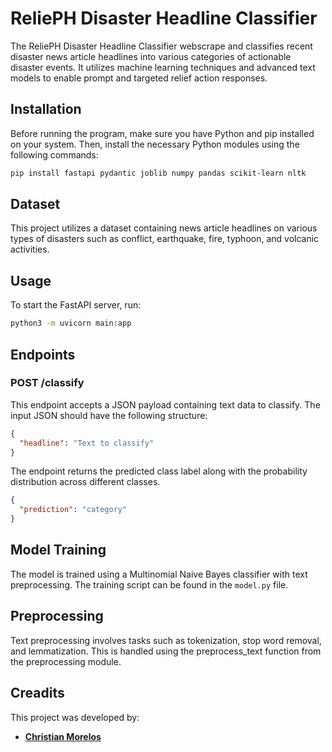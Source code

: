 # ReliePH Disaster Headline Classifier

The ReliePH Disaster Headline Classifier webscrape and classifies recent disaster news article headlines into various categories of actionable disaster events. It utilizes machine learning techniques and advanced text models to enable prompt and targeted relief action responses.


## Installation

Before running the program, make sure you have Python and pip installed on your system. Then, install the necessary Python modules using the following commands:

```bash
pip install fastapi pydantic joblib numpy pandas scikit-learn nltk
```
## Dataset

This project utilizes a dataset containing news article headlines on various types of disasters such as conflict, earthquake, fire, typhoon, and volcanic activities.

## Usage

To start the FastAPI server, run:

```bash
python3 -m uvicorn main:app
```


## Endpoints

### POST /classify

This endpoint accepts a JSON payload containing text data to classify. The input JSON should have the following structure:

```json
{
  "headline": "Text to classify"
}
```

The endpoint returns the predicted class label along with the probability distribution across different classes.

```json
{
  "prediction": "category"
}
```

## Model Training

The model is trained using a Multinomial Naive Bayes classifier with text preprocessing. The training script can be found in the `model.py` file.


## Preprocessing

Text preprocessing involves tasks such as tokenization, stop word removal, and lemmatization. This is handled using the preprocess_text function from the preprocessing module.

## Creadits

This project was developed by:

- **[Christian Morelos](https://github.com/ChanMor)**